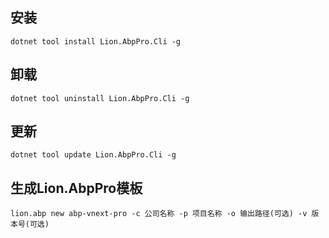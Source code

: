 ## 安装
```charp
dotnet tool install Lion.AbpPro.Cli -g
```
## 卸载
```charp
dotnet tool uninstall Lion.AbpPro.Cli -g
```

## 更新
```charp
dotnet tool update Lion.AbpPro.Cli -g
```


## 生成Lion.AbpPro模板
```charp
lion.abp new abp-vnext-pro -c 公司名称 -p 项目名称 -o 输出路径(可选) -v 版本号(可选)
```
